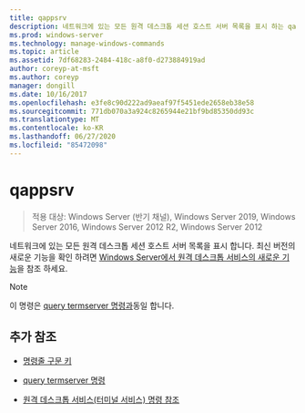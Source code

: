 ```yaml
---
title: qappsrv
description: 네트워크에 있는 모든 원격 데스크톱 세션 호스트 서버 목록을 표시 하는 qappsrv 명령에 대 한 참조 항목입니다.
ms.prod: windows-server
ms.technology: manage-windows-commands
ms.topic: article
ms.assetid: 7df68283-2484-418c-a8f0-d273884919ad
author: coreyp-at-msft
ms.author: coreyp
manager: dongill
ms.date: 10/16/2017
ms.openlocfilehash: e3fe8c90d222ad9aeaf97f5451ede2658eb38e58
ms.sourcegitcommit: 771db070a3a924c8265944e21bf9bd85350dd93c
ms.translationtype: MT
ms.contentlocale: ko-KR
ms.lasthandoff: 06/27/2020
ms.locfileid: "85472098"
---
```

# <a name="qappsrv"></a>qappsrv

> 적용 대상: Windows Server (반기 채널), Windows Server 2019, Windows Server 2016, Windows Server 2012 R2, Windows Server 2012

네트워크에 있는 모든 원격 데스크톱 세션 호스트 서버 목록을 표시 합니다. 최신 버전의 새로운 기능을 확인 하려면 [Windows Server에서 원격 데스크톱 서비스의 새로운 기능](https://docs.microsoft.com/previous-versions/windows/it-pro/windows-server-2012-R2-and-2012/dn283323(v=ws.11))을 참조 하세요.

> [!NOTE]
> 이 명령은 [query termserver 명령과](query-termserver.md)동일 합니다.

## <a name="additional-references"></a>추가 참조

- [명령줄 구문 키](command-line-syntax-key.md)

- [query termserver 명령](query-termserver.md)

- [원격 데스크톱 서비스(터미널 서비스) 명령 참조](remote-desktop-services-terminal-services-command-reference.md)
